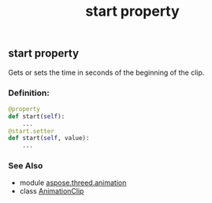 ﻿---
title: start property
second_title: Aspose.3D for Python via .NET API References
description: 
type: docs
weight: 130
url: /python-net/aspose.threed.animation/animationclip/start/
is_root: false
---

## start property


Gets or sets the time in seconds of the beginning of the clip.
### Definition:
```python
@property
def start(self):
    ...
@start.setter
def start(self, value):
    ...
```

### See Also
* module [aspose.threed.animation](../../)
* class [AnimationClip](/3d/python-net/aspose.threed.animation/animationclip)

